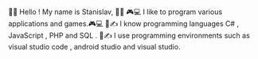 🙋‍♂️ Hello ! My name is Stanislav, 🙋‍♂️
🎮💻 I like to program various applications and games.🎮💻
📖✍ I know programming languages C# , JavaScript , PHP and SQL . 📖✍
I use programming environments such as visual studio code , android studio and visual studio. 
